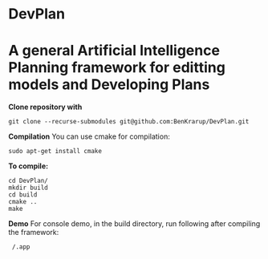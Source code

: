 DevPlan
=======

# A general Artificial Intelligence Planning framework for editting models and Developing Plans

**Clone repository with**
```
git clone --recurse-submodules git@github.com:BenKrarup/DevPlan.git

```
**Compilation** You can use cmake for compilation:
```
sudo apt-get install cmake
```
**To compile:**
```
cd DevPlan/
mkdir build
cd build
cmake ..
make
```
**Demo**
For console demo, in the build directory, run following after compiling the framework:
```
 /.app 
 ```
